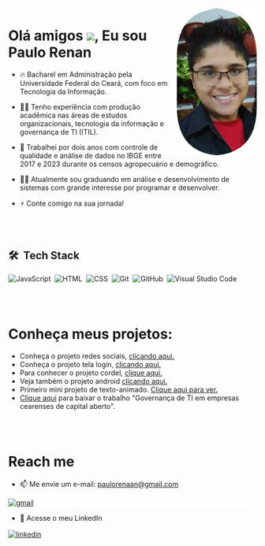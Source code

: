 <img align="right" height="300px" src="imagens/rosto.png">
<h1 align="left">Olá amigos <img src="https://www.imagensanimadas.com/data/media/1645/abanar-e-acenar-imagem-animada-0077.gif" height="30px">, Eu sou Paulo Renan</h1>


- 🔥 Bacharel em Administração pela Universidade Federal do Ceará, com foco em Tecnologia da Informação.

- 👨‍💻 Tenho experiência com produção acadêmica nas áreas de estudos organizacionais, tecnologia da informação e governança de TI (ITIL).

- 🔭 Trabalhei por dois anos com controle de qualidade e análise de dados no IBGE entre 2017 e 2023 durante os censos agropecuário e demográfico.

- 👨‍💻 Atualmente sou graduando em análise e desenvolvimento de sistemas com grande interesse por programar e desenvolver.

- ⚡ Conte comigo na sua jornada!

<br><br>

## 🛠 &nbsp;Tech Stack

![JavaScript](https://img.shields.io/badge/-JavaScript-05122A?style=flat&logo=javascript)&nbsp;
![HTML](https://img.shields.io/badge/-HTML-05122A?style=flat&logo=HTML5)&nbsp;
![CSS](https://img.shields.io/badge/-CSS-05122A?style=flat&logo=CSS3&logoColor=1572B6)&nbsp;
![Git](https://img.shields.io/badge/-Git-05122A?style=flat&logo=git)&nbsp;
![GitHub](https://img.shields.io/badge/-GitHub-05122A?style=flat&logo=github)&nbsp;
![Visual Studio Code](https://img.shields.io/badge/-Visual%20Studio%20Code-05122A?style=flat&logo=visual-studio-code&logoColor=007ACC)&nbsp;

<!--![React](https://img.shields.io/badge/-React-05122A?style=flat&logo=react)&nbsp;-->
<br><br>

<h1 align="left" font-style="bold">Conheça meus projetos:</h1>

- Conheça o projeto redes sociais, <a href="https://paulorenanta.github.io/portfolio/projeto-redes-sociais/index.html" target="_blank">clicando aqui.</a>
- Conheça o projeto tela login, <a href="https://paulorenanta.github.io/portfolio/projeto-tela-login/index.html" target="_blank">clicando aqui.</a>
- Para conhecer o projeto cordel, <a href="https://paulorenanta.github.io/portfolio/projeto-cordel/index.html" target="_blank">clique aqui.</a>
- Veja também o projeto android <a href="https://paulorenanta.github.io/portfolio/projeto-android/index.html" target="_blank">clicando aqui.</a>
- Primeiro mini projeto de texto-animado. <a href="https://paulorenanta.github.io/portfolio/mini-projeto-texto-animado/index.html" target="_blank">Clique aqui para ver.</a>
- <a href="doc/governanca-de-ti-itil-4.pdf" download>Clique aqui</a> para baixar o trabalho "Governança de TI em empresas cearenses de capital aberto".

<br><br>

<h1 align="left" font-style="bold">Reach me</h1>

- 📫 Me envie um e-mail: paulorenaan@gmail.com
<p align="left" style="background:white">
<a href="https://www.gmail.com" target="_blank">
  <img align="center" src="https://img.shields.io/badge/-paulorenan-05122A?style=flat&logo=gmail" alt="gmail"/>
</a>
</p>

- 💬 Acesse o meu LinkedIn
<p align="left" style="background:white">
<a href="https://www.linkedin.com/in/paulo-renaan/" target="_blank">
  <img align="center" src="https://img.shields.io/badge/-paulorenan-05122A?style=flat&logo=linkedin" alt="linkedin"/>
</a>
</p>